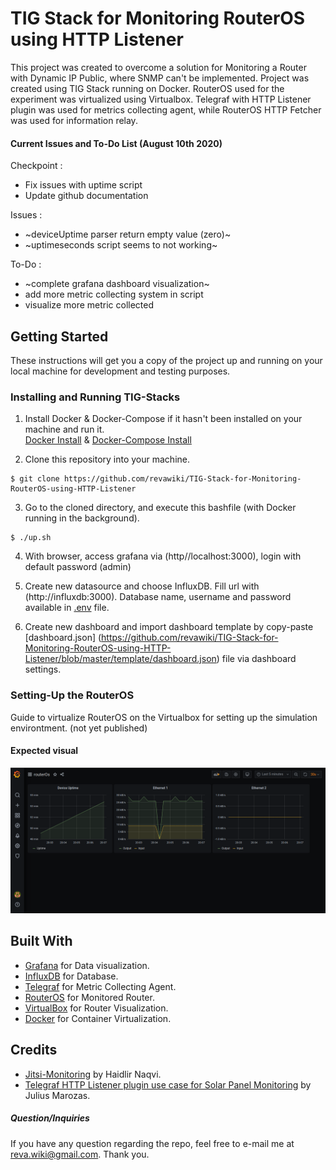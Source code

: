 # TIG Stack for Monitoring RouterOS using HTTP Listener

This project was created to overcome a solution for Monitoring a Router with Dynamic IP Public, where SNMP can't be implemented. Project was created using TIG Stack running on Docker. RouterOS used for the experiment was virtualized using Virtualbox. Telegraf with HTTP Listener plugin was used for metrics collecting agent, while RouterOS HTTP Fetcher was used for information relay.  

#### Current Issues and To-Do List (August 10th 2020)
Checkpoint :
- Fix issues with uptime script
- Update github documentation

Issues :
- ~deviceUptime parser return empty value (zero)~
- ~uptimeseconds script seems to not working~

To-Do :
- ~complete grafana dashboard visualization~
- add more metric collecting system in script
- visualize more metric collected

## Getting Started

These instructions will get you a copy of the project up and running on your local machine for development and testing purposes. 

### Installing and Running TIG-Stacks

1. Install Docker & Docker-Compose if it hasn't been installed on your machine and run it.\
[Docker Install](https://docs.docker.com/get-docker/) & [Docker-Compose Install](https://docs.docker.com/compose/install/)

2. Clone this repository into your machine.
```
$ git clone https://github.com/revawiki/TIG-Stack-for-Monitoring-RouterOS-using-HTTP-Listener
```

3. Go to the cloned directory, and execute this bashfile (with Docker running in the background).
```
$ ./up.sh
```
4. With browser, access grafana via (http//localhost:3000), login with default password (admin)

5. Create new datasource and choose InfluxDB. Fill url with (http://influxdb:3000). Database name, username and password available in [.env](https://github.com/revawiki/TIG-Stack-for-Monitoring-RouterOS-using-HTTP-Listener/blob/master/.env) file.

6. Create new dashboard and import dashboard template by copy-paste [dashboard.json] (https://github.com/revawiki/TIG-Stack-for-Monitoring-RouterOS-using-HTTP-Listener/blob/master/template/dashboard.json) file via dashboard settings.

### Setting-Up the RouterOS

Guide to virtualize RouterOS on the Virtualbox for setting up the simulation environtment.
(not yet published)

#### Expected visual
![Grafana-Dashboard](https://raw.githubusercontent.com/revawiki/TIG-Stack-for-Monitoring-RouterOS-using-HTTP-Listener/master/image/visualization.png)

## Built With

* [Grafana](http://www.grafana.com) for Data visualization.
* [InfluxDB](https://www.influxdata.com/) for Database.
* [Telegraf](https://github.com/influxdata/telegraf/tree/master/plugins) for Metric Collecting Agent.
* [RouterOS](https://mikrotik.com/) for Monitored Router.
* [VirtualBox](https://www.virtualbox.org/) for Router Visualization.
* [Docker](https://www.docker.com) for Container Virtualization.

## Credits

* [Jitsi-Monitoring](https://github.com/haidlir/jitsi-monitoring) by Haidlir Naqvi.
* [Telegraf HTTP Listener plugin use case for Solar Panel Monitoring](https://thenewstack.io/how-i-created-a-telegraf-plugin-to-monitor-solar-panels/) by Julius Marozas.


##### Question/Inquiries
If you have any question regarding the repo, feel free to e-mail me at reva.wiki@gmail.com. Thank you.

